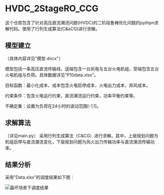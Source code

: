 # HVDC_2StageRO_CCG
这个仓库包含了针对高压直流潮流问题(HVDC)的二阶段鲁棒优化问题的pythpn求解代码。使用了行列生成算法(C&aCG)进行求解。

## 模型建立
（具体内容详见"模型.docx"）

模型包括一条高压直流传输线，送端包含一台风电与五台火电机组，受端包含五台火电机组与负荷。具体数据详见"P10data.xlsx"。

目标函数：最小化成本，成本包含火电启停成本，火电出力成本，弃风成本。

约束条件：包含火电运行约束，直流潮流运行约束，功率平衡约束等。

不确定集：设置为负荷在24小时的波动范围[-1,1]。

## 求解算法
（详见main.py）
采用行列生成算法（C&CG）进行求解。其中，上层规划问题为机组启停与直流潮流变化，下层规划问题为风火出力传输功率与直流潮流传输功率。

## 结果分析
采用"Data.xlsx"的调度结果如下图：

![最坏场景下调度结果](https://github.com/LuminaryEdge/HVDC_2StageRO_CCG/assets/120100760/d75cc265-604f-4843-8b49-a38beef3d762)


